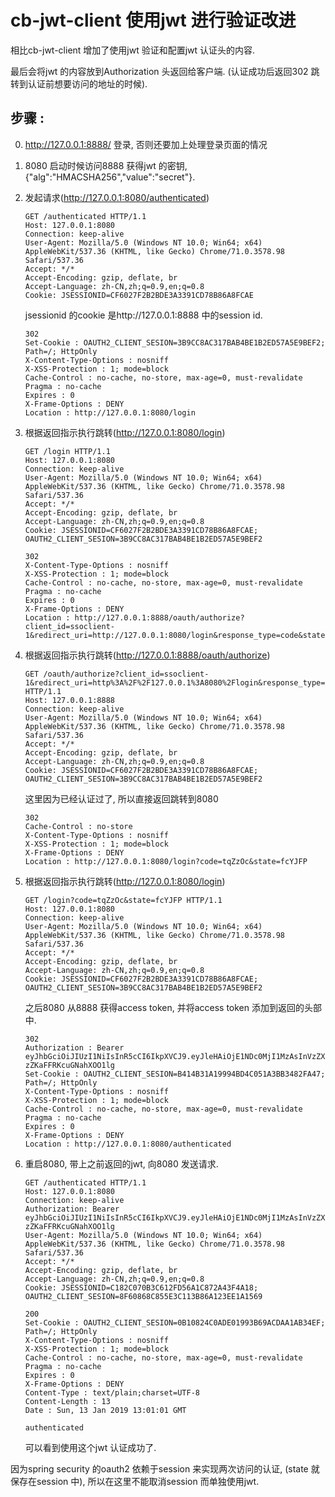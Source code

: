 # cb-jwt-client 使用jwt 进行验证改进

相比cb-jwt-client 增加了使用jwt 验证和配置jwt 认证头的内容.

最后会将jwt 的内容放到Authorization 头返回给客户端. (认证成功后返回302 跳转到认证前想要访问的地址的时候).

## 步骤 :

0. http://127.0.0.1:8888/ 登录, 否则还要加上处理登录页面的情况

0. 8080 启动时候访问8888 获得jwt 的密钥, {"alg":"HMACSHA256","value":"secret"}.

0. 发起请求(http://127.0.0.1:8080/authenticated)

    ```http request
    GET /authenticated HTTP/1.1
    Host: 127.0.0.1:8080
    Connection: keep-alive
    User-Agent: Mozilla/5.0 (Windows NT 10.0; Win64; x64) AppleWebKit/537.36 (KHTML, like Gecko) Chrome/71.0.3578.98 Safari/537.36
    Accept: */*
    Accept-Encoding: gzip, deflate, br
    Accept-Language: zh-CN,zh;q=0.9,en;q=0.8
    Cookie: JSESSIONID=CF6027F2B2BDE3A3391CD78B86A8FCAE

    ```
    
    jsessionid 的cookie 是http://127.0.0.1:8888 中的session id.
    
    ```http response
    302
    Set-Cookie : OAUTH2_CLIENT_SESION=3B9CC8AC317BAB4BE1B2ED57A5E9BEF2; Path=/; HttpOnly
    X-Content-Type-Options : nosniff
    X-XSS-Protection : 1; mode=block
    Cache-Control : no-cache, no-store, max-age=0, must-revalidate
    Pragma : no-cache
    Expires : 0
    X-Frame-Options : DENY
    Location : http://127.0.0.1:8080/login

    ```

0. 根据返回指示执行跳转(http://127.0.0.1:8080/login)

    ```http request
    GET /login HTTP/1.1
    Host: 127.0.0.1:8080
    Connection: keep-alive
    User-Agent: Mozilla/5.0 (Windows NT 10.0; Win64; x64) AppleWebKit/537.36 (KHTML, like Gecko) Chrome/71.0.3578.98 Safari/537.36
    Accept: */*
    Accept-Encoding: gzip, deflate, br
    Accept-Language: zh-CN,zh;q=0.9,en;q=0.8
    Cookie: JSESSIONID=CF6027F2B2BDE3A3391CD78B86A8FCAE; OAUTH2_CLIENT_SESION=3B9CC8AC317BAB4BE1B2ED57A5E9BEF2

    ```
    
    ```http response
    302
    X-Content-Type-Options : nosniff
    X-XSS-Protection : 1; mode=block
    Cache-Control : no-cache, no-store, max-age=0, must-revalidate
    Pragma : no-cache
    Expires : 0
    X-Frame-Options : DENY
    Location : http://127.0.0.1:8888/oauth/authorize?client_id=ssoclient-1&redirect_uri=http://127.0.0.1:8080/login&response_type=code&state=fcYJFP

    ```

0. 根据返回指示执行跳转(http://127.0.0.1:8888/oauth/authorize)

    ```http request
    GET /oauth/authorize?client_id=ssoclient-1&redirect_uri=http%3A%2F%2F127.0.0.1%3A8080%2Flogin&response_type=code&state=fcYJFP HTTP/1.1
    Host: 127.0.0.1:8888
    Connection: keep-alive
    User-Agent: Mozilla/5.0 (Windows NT 10.0; Win64; x64) AppleWebKit/537.36 (KHTML, like Gecko) Chrome/71.0.3578.98 Safari/537.36
    Accept: */*
    Accept-Encoding: gzip, deflate, br
    Accept-Language: zh-CN,zh;q=0.9,en;q=0.8
    Cookie: JSESSIONID=CF6027F2B2BDE3A3391CD78B86A8FCAE; OAUTH2_CLIENT_SESION=3B9CC8AC317BAB4BE1B2ED57A5E9BEF2

    ```
    
    这里因为已经认证过了, 所以直接返回跳转到8080
    
    ```http response
    302
    Cache-Control : no-store
    X-Content-Type-Options : nosniff
    X-XSS-Protection : 1; mode=block
    X-Frame-Options : DENY
    Location : http://127.0.0.1:8080/login?code=tqZzOc&state=fcYJFP

    ```

0. 根据返回指示执行跳转(http://127.0.0.1:8080/login)

    ```http request
    GET /login?code=tqZzOc&state=fcYJFP HTTP/1.1
    Host: 127.0.0.1:8080
    Connection: keep-alive
    User-Agent: Mozilla/5.0 (Windows NT 10.0; Win64; x64) AppleWebKit/537.36 (KHTML, like Gecko) Chrome/71.0.3578.98 Safari/537.36
    Accept: */*
    Accept-Encoding: gzip, deflate, br
    Accept-Language: zh-CN,zh;q=0.9,en;q=0.8
    Cookie: JSESSIONID=CF6027F2B2BDE3A3391CD78B86A8FCAE; OAUTH2_CLIENT_SESION=3B9CC8AC317BAB4BE1B2ED57A5E9BEF2

    ```
    
    之后8080 从8888 获得access token, 并将access token 添加到返回的头部中.
    
    ```http response
    302
    Authorization : Bearer eyJhbGciOiJIUzI1NiIsInR5cCI6IkpXVCJ9.eyJleHAiOjE1NDc0MjI1MzAsInVzZXJfbmFtZSI6ImFkbWluIiwiYXV0aG9yaXRpZXMiOlsiYWRtaW4iLCJ1c2VyIl0sImp0aSI6IjAxNmM3MmNiLWJlN2QtNDliNi1hOWE0LWFjN2M1ZGI5Yzg4NSIsImNsaWVudF9pZCI6InNzb2NsaWVudC0xIiwic2NvcGUiOlsib3BlbmlkIl19.wkLySV5QcMNZYSyCEDolh9-zZKaFFRKcuGNahXOO1lg
    Set-Cookie : OAUTH2_CLIENT_SESION=B414B31A19994BD4C051A3BB3482FA47; Path=/; HttpOnly
    X-Content-Type-Options : nosniff
    X-XSS-Protection : 1; mode=block
    Cache-Control : no-cache, no-store, max-age=0, must-revalidate
    Pragma : no-cache
    Expires : 0
    X-Frame-Options : DENY
    Location : http://127.0.0.1:8080/authenticated

    ```

0. 重启8080, 带上之前返回的jwt, 向8080 发送请求.
    ```http request
    GET /authenticated HTTP/1.1
    Host: 127.0.0.1:8080
    Connection: keep-alive
    Authorization: Bearer eyJhbGciOiJIUzI1NiIsInR5cCI6IkpXVCJ9.eyJleHAiOjE1NDc0MjI1MzAsInVzZXJfbmFtZSI6ImFkbWluIiwiYXV0aG9yaXRpZXMiOlsiYWRtaW4iLCJ1c2VyIl0sImp0aSI6IjAxNmM3MmNiLWJlN2QtNDliNi1hOWE0LWFjN2M1ZGI5Yzg4NSIsImNsaWVudF9pZCI6InNzb2NsaWVudC0xIiwic2NvcGUiOlsib3BlbmlkIl19.wkLySV5QcMNZYSyCEDolh9-zZKaFFRKcuGNahXOO1lg
    User-Agent: Mozilla/5.0 (Windows NT 10.0; Win64; x64) AppleWebKit/537.36 (KHTML, like Gecko) Chrome/71.0.3578.98 Safari/537.36
    Accept: */*
    Accept-Encoding: gzip, deflate, br
    Accept-Language: zh-CN,zh;q=0.9,en;q=0.8
    Cookie: JSESSIONID=C182C070B3C612FD56A1C872A43F4A18; OAUTH2_CLIENT_SESION=8F60868C855E3C113B86A123EE1A1569
    
    ```

    ```http response
    200
    Set-Cookie : OAUTH2_CLIENT_SESION=0B10824C0ADE01993B69ACDAA1AB34EF; Path=/; HttpOnly
    X-Content-Type-Options : nosniff
    X-XSS-Protection : 1; mode=block
    Cache-Control : no-cache, no-store, max-age=0, must-revalidate
    Pragma : no-cache
    Expires : 0
    X-Frame-Options : DENY
    Content-Type : text/plain;charset=UTF-8
    Content-Length : 13
    Date : Sun, 13 Jan 2019 13:01:01 GMT
    
    authenticated
    ```
    
    可以看到使用这个jwt 认证成功了.



因为spring security 的oauth2 依赖于session 来实现两次访问的认证, (state 就保存在session 中), 所以在这里不能取消session 而单独使用jwt.


